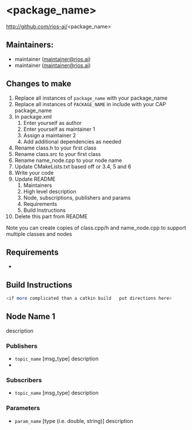 # <package_name>
http://github.com/rios-ai/<package_name>

## Maintainers:
- maintainer (maintainer@rios.ai)
- maintainer (maintainer@rios.ai)


<Brief high level description >

## Changes to make ##
1. Replace all instances of `package_name` with your package_name
2. Replace all instances of `PACKAGE_NAME` in include with your CAP package_name
3. In package.xml
   1. Enter yourself as author
   2. Enter yourself as maintainer 1
   3. Assign a maintainer 2
   4. Add additional dependencies as needed
4. Rename class.h to your first class
5. Rename class.src to your first class
6. Rename name_node.cpp to your node name
7. Update CMakeLists.txt based off or 3.4, 5 and 6
8. Write your code
9. Update README
   1.  Maintainers
   2.  High level description
   3.  Node, subscriptions, publishers and params
   4.  Requirements
   5.  Build Instructions
10. Delete this part from README

Note you can create copies of class.cpp/h and name_node.cpp to support multiple classes and nodes


## Requirements ##
 - 

##  Build Instructions ##
```bash
<if more complicated than a catkin build   put directions here>
```

## Node Name 1 ##
 description
 
### Publishers ###
 - `topic_name` [msg_type] description
 - 
### Subscribers ###
- `topic_name` [msg_type] description
### Parameters
- `param_name` [type (i.e. double, string)] description
